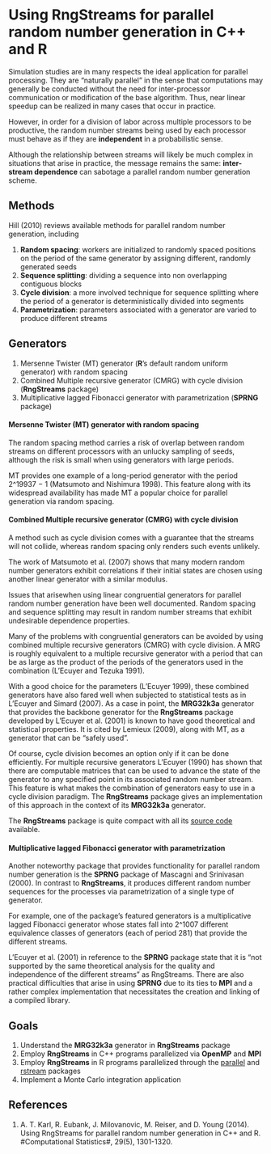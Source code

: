 # Using RngStreams for parallel random number generation in C++ and R

Simulation studies are in many respects the ideal application for parallel processing.
They are “naturally parallel” in the sense that computations may generally be conducted
without the need for inter-processor communication or modification of the base algorithm. 
Thus, near linear speedup can be realized in many cases that occur in practice.

However, in order for a division of labor across multiple processors to be productive, 
the random number streams being used by each processor must behave as if they are **independent** in a probabilistic sense.

Although the relationship between streams will likely be much complex in situations that arise in practice, 
the message remains the same: **inter-stream dependence** can sabotage a parallel random number generation scheme.

## Methods

Hill (2010) reviews available methods for parallel random number generation, including

1. **Random spacing**: workers are initialized to randomly spaced positions on the period of the same generator by assigning different, randomly generated seeds
2. **Sequence splitting**: dividing a sequence into non overlapping contiguous blocks
3. **Cycle division**: a more involved technique for sequence splitting where the period of a generator is deterministically divided into segments
4. **Parametrization**: parameters associated with a generator are varied to produce different streams

## Generators

1. Mersenne Twister (MT) generator (**R**’s default random uniform generator) with random spacing
2. Combined Multiple recursive generator (CMRG) with cycle division (**RngStreams** package) 
3. Multiplicative lagged Fibonacci generator with parametrization (**SPRNG** package)

#### Mersenne Twister (MT) generator with random spacing 
The random spacing method carries a risk of overlap between random streams on different processors with
an unlucky sampling of seeds, although the risk is small when using generators with large periods.

MT provides one example of a long-period generator with the period 2^19937 − 1 (Matsumoto and Nishimura 1998). 
This feature along with its widespread availability has made MT a popular choice for parallel generation via random spacing.

#### Combined Multiple recursive generator (CMRG) with cycle division
A method such as cycle division comes with a guarantee that the streams will not collide, 
whereas random spacing only renders such events unlikely.

The work of Matsumoto et al. (2007) shows that many modern random number generators exhibit correlations if their initial states are chosen using another linear generator with a similar modulus. 

Issues that arisewhen using linear congruential generators for parallel random number
generation have been well documented. Random spacing and sequence splitting
may result in random number streams that exhibit undesirable dependence properties.

Many of the problems with congruential generators can be avoided by using combined
multiple recursive generators (CMRG) with cycle division. 
A MRG is roughly equivalent to a multiple recursive generator with a period that can be as large as the
product of the periods of the generators used in the combination (L’Ecuyer and Tezuka 1991).

With a good choice for the parameters (L’Ecuyer 1999), these combined generators have also
fared well when subjected to statistical tests as in L’Ecuyer and Simard (2007). 
As a case in point, the **MRG32k3a** generator that provides the backbone generator for the
**RngStreams** package developed by L’Ecuyer et al. (2001) is known to have good
theoretical and statistical properties. It is cited by Lemieux (2009), along with MT, as
a generator that can be “safely used”.

Of course, cycle division becomes an option only if it can be done efficiently. For
multiple recursive generators L’Ecuyer (1990) has shown that there are computable
matrices that can be used to advance the state of the generator to any specified point
in its associated random number stream. This feature is what makes the combination
of generators easy to use in a cycle division paradigm. The **RngStreams** package
gives an implementation of this approach in the context of its **MRG32k3a** generator.

The **RngStreams** package is quite compact with all its [source code](http://www.iro.umontreal.ca/~lecuyer/myftp/streams00/) available.

#### Multiplicative lagged Fibonacci generator with parametrization

Another noteworthy package that provides functionality for parallel random number
generation is the **SPRNG** package of Mascagni and Srinivasan (2000). In contrast to
**RngStreams**, it produces different random number sequences for the processes
via parametrization of a single type of generator.

For example, one of the package’s
featured generators is a multiplicative lagged Fibonacci generator whose states fall into 2^1007 different equivalence classes of generators (each of period 281) that provide
the different streams.

L’Ecuyer et al. (2001) in reference to the **SPRNG** package
state that it is “not supported by the same theoretical analysis for the quality and
independence of the different streams” as RngStreams. There are also practical
difficulties that arise in using **SPRNG** due to its ties to **MPI** and a rather complex
implementation that necessitates the creation and linking of a compiled library.

## Goals

1. Understand the **MRG32k3a** generator in **RngStreams** package 
2. Employ **RngStreams** in C++ programs parallelized via **OpenMP** and **MPI**
3. Employ **RngStreams** in R programs parallelized through the [parallel](https://stat.ethz.ch/R-manual/R-devel/library/parallel/doc/parallel.pdf) and 
[rstream](https://cran.r-project.org/web/packages/rstream/rstream.pdf) packages
4. Implement a Monte Carlo integration application

## References

1. A. T. Karl, R. Eubank, J. Milovanovic, M. Reiser, and D. Young (2014). Using RngStreams for parallel random number
generation in C++ and R. #Computational Statistics#, 29(5), 1301-1320.
